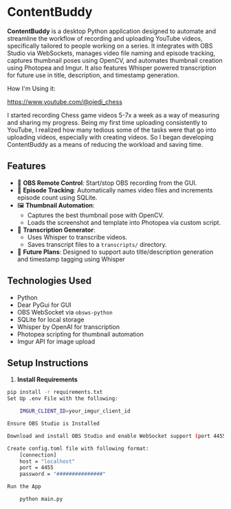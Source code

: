 # ContentBuddy

**ContentBuddy** is a desktop Python application designed to automate and streamline the workflow of recording and uploading YouTube videos, specifically tailored to people working on a series. It integrates with OBS Studio via WebSockets, manages video file naming and episode tracking, captures thumbnail poses using OpenCV, and automates thumbnail creation using Photopea and Imgur. It also features Whisper powered transcription for future use in title, description, and timestamp generation.


How I'm Using it:

https://www.youtube.com/@ojedi_chess

I started recording Chess game videos 5-7x a week as a way of measuring and sharing my progress. Being my first time uploading consistently to YouTube, I realized how many tedious some of the tasks were that go into uploading videos, especially with creating videos. So I began developing ContentBuddy as a means of reducing the workload and saving time.


## Features

- 🎥 **OBS Remote Control**: Start/stop OBS recording from the GUI.
- 🔢 **Episode Tracking**: Automatically names video files and increments episode count using SQLite.
- 🖼 **Thumbnail Automation**:
  - Captures the best thumbnail pose with OpenCV.
  - Loads the screenshot and template into Photopea via custom script.
- 📝 **Transcription Generator**:
  - Uses Whisper to transcribe videos.
  - Saves transcript files to a `transcripts/` directory.
- 🧠 **Future Plans**: Designed to support auto title/description generation and timestamp tagging using Whisper

## Technologies Used

- Python
- Dear PyGui for GUI
- OBS WebSocket via `obsws-python`
- SQLite for local storage
- Whisper by OpenAI for transcription
- Photopea scripting for thumbnail automation
- Imgur API for image upload

## Setup Instructions

1. **Install Requirements**

```bash
pip install -r requirements.txt
Set Up .env File with the following:

    IMGUR_CLIENT_ID=your_imgur_client_id

Ensure OBS Studio is Installed

Download and install OBS Studio and enable WebSocket support (port 4455).

Create config.toml file with following format:
    [connection]
    host = "localhost"
    port = 4455
    password = "###############"

Run the App

    python main.py